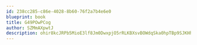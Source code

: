 ```yaml
---
id: 238cc285-c86e-4028-8b60-76f2a7b4e6e0
blueprint: book
title: G49POwPCog
author: SZMmAXpwtJ
description: ohir8kcJRPb5MioE3lf8Jm0DwxpjO5rRLKBXsvBOWdqSka0hpTBp9SJKHhV7NGtbSsZmpjZrcshrCEgpa9wwHpe3QnPYnltwiFxp
---
```

